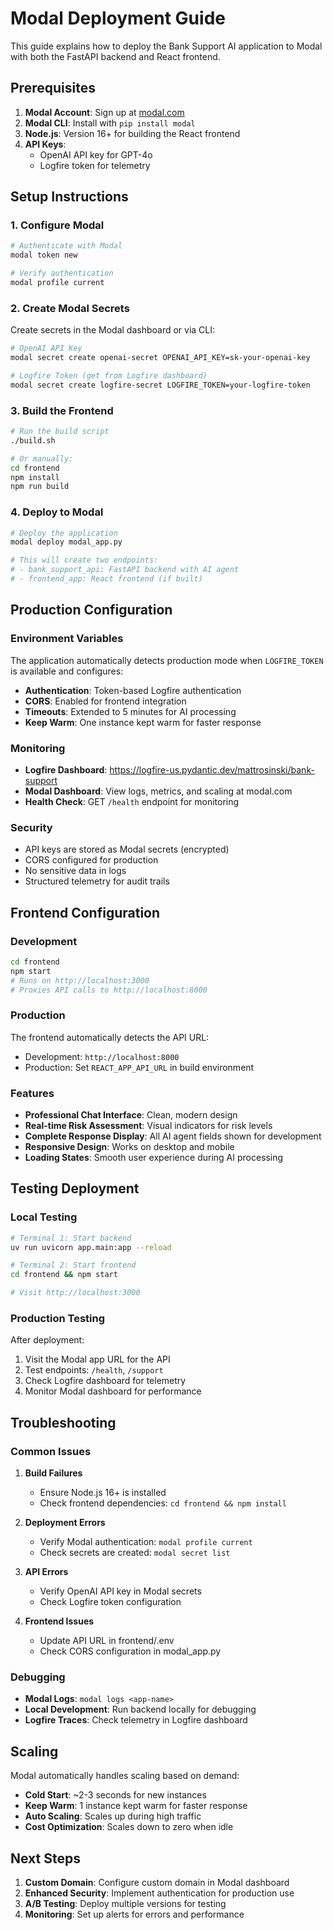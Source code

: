 # Modal Deployment Guide

This guide explains how to deploy the Bank Support AI application to Modal with both the FastAPI backend and React frontend.

## Prerequisites

1. **Modal Account**: Sign up at [modal.com](https://modal.com)
2. **Modal CLI**: Install with `pip install modal`
3. **Node.js**: Version 16+ for building the React frontend
4. **API Keys**:
   - OpenAI API key for GPT-4o
   - Logfire token for telemetry

## Setup Instructions

### 1. Configure Modal

```bash
# Authenticate with Modal
modal token new

# Verify authentication
modal profile current
```

### 2. Create Modal Secrets

Create secrets in the Modal dashboard or via CLI:

```bash
# OpenAI API Key
modal secret create openai-secret OPENAI_API_KEY=sk-your-openai-key

# Logfire Token (get from Logfire dashboard)
modal secret create logfire-secret LOGFIRE_TOKEN=your-logfire-token
```

### 3. Build the Frontend

```bash
# Run the build script
./build.sh

# Or manually:
cd frontend
npm install
npm run build
```

### 4. Deploy to Modal

```bash
# Deploy the application
modal deploy modal_app.py

# This will create two endpoints:
# - bank_support_api: FastAPI backend with AI agent
# - frontend_app: React frontend (if built)
```

## Production Configuration

### Environment Variables

The application automatically detects production mode when `LOGFIRE_TOKEN` is available and configures:

- **Authentication**: Token-based Logfire authentication
- **CORS**: Enabled for frontend integration
- **Timeouts**: Extended to 5 minutes for AI processing
- **Keep Warm**: One instance kept warm for faster response

### Monitoring

- **Logfire Dashboard**: https://logfire-us.pydantic.dev/mattrosinski/bank-support
- **Modal Dashboard**: View logs, metrics, and scaling at modal.com
- **Health Check**: GET `/health` endpoint for monitoring

### Security

- API keys are stored as Modal secrets (encrypted)
- CORS configured for production
- No sensitive data in logs
- Structured telemetry for audit trails

## Frontend Configuration

### Development

```bash
cd frontend
npm start
# Runs on http://localhost:3000
# Proxies API calls to http://localhost:8000
```

### Production

The frontend automatically detects the API URL:
- Development: `http://localhost:8000`
- Production: Set `REACT_APP_API_URL` in build environment

### Features

- **Professional Chat Interface**: Clean, modern design
- **Real-time Risk Assessment**: Visual indicators for risk levels
- **Complete Response Display**: All AI agent fields shown for development
- **Responsive Design**: Works on desktop and mobile
- **Loading States**: Smooth user experience during AI processing

## Testing Deployment

### Local Testing

```bash
# Terminal 1: Start backend
uv run uvicorn app.main:app --reload

# Terminal 2: Start frontend
cd frontend && npm start

# Visit http://localhost:3000
```

### Production Testing

After deployment:

1. Visit the Modal app URL for the API
2. Test endpoints: `/health`, `/support`
3. Check Logfire dashboard for telemetry
4. Monitor Modal dashboard for performance

## Troubleshooting

### Common Issues

1. **Build Failures**
   - Ensure Node.js 16+ is installed
   - Check frontend dependencies: `cd frontend && npm install`

2. **Deployment Errors**
   - Verify Modal authentication: `modal profile current`
   - Check secrets are created: `modal secret list`

3. **API Errors**
   - Verify OpenAI API key in Modal secrets
   - Check Logfire token configuration

4. **Frontend Issues**
   - Update API URL in frontend/.env
   - Check CORS configuration in modal_app.py

### Debugging

- **Modal Logs**: `modal logs <app-name>`
- **Local Development**: Run backend locally for debugging
- **Logfire Traces**: Check telemetry in Logfire dashboard

## Scaling

Modal automatically handles scaling based on demand:
- **Cold Start**: ~2-3 seconds for new instances
- **Keep Warm**: 1 instance kept warm for faster response
- **Auto Scaling**: Scales up during high traffic
- **Cost Optimization**: Scales down to zero when idle

## Next Steps

1. **Custom Domain**: Configure custom domain in Modal dashboard
2. **Enhanced Security**: Implement authentication for production use
3. **A/B Testing**: Deploy multiple versions for testing
4. **Monitoring**: Set up alerts for errors and performance